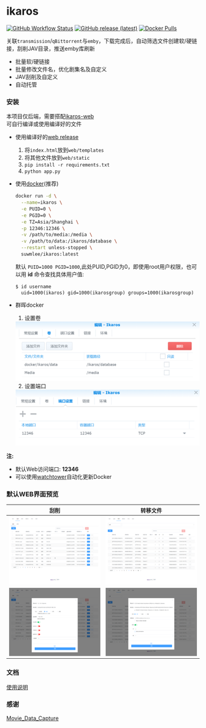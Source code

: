 
# ikaros

[![GitHub Workflow Status](https://img.shields.io/github/workflow/status/suwmlee/ikaros/Release)](https://github.com/suwmlee/ikaros/actions) [![GitHub release (latest)](https://img.shields.io/github/v/release/suwmlee/ikaros.svg)](https://github.com/suwmlee/ikaros/releases) [![Docker Pulls](https://img.shields.io/docker/pulls/suwmlee/ikaros)](https://hub.docker.com/r/suwmlee/ikaros)

关联`transmission`/`qBittorrent`与`emby`，下载完成后，自动筛选文件创建软/硬链接，刮削JAV目录，推送emby库刷新

- 批量软/硬链接
- 批量修改文件名，优化剧集名及自定义
- JAV刮削及自定义
- 自动托管

### 安装

本项目仅后端，需要搭配[ikaros-web](https://github.com/Suwmlee/ikaros-web)  
可自行编译或使用编译好的文件

- 使用编译好的[web release](https://github.com/Suwmlee/ikaros-web/tree/release)
  1. 将`index.html`放到`web/templates`
  2. 将其他文件放到`web/static`
  3. `pip install -r requirements.txt`
  4. `python app.py`

- 使用[docker](https://registry.hub.docker.com/r/suwmlee/ikaros)(推荐)
    ```sh
    docker run -d \
      --name=ikaros \
      -e PUID=0 \
      -e PGID=0 \
      -e TZ=Asia/Shanghai \
      -p 12346:12346 \
      -v /path/to/media:/media \
      -v /path/to/data:/ikaros/database \
      --restart unless-stopped \
      suwmlee/ikaros:latest
    ```
  默认 `PUID=1000 PGID=1000`,此处PUID,PGID为0，即使用root用户权限，也可以用 __id__ 命令查找具体用户值:
  ```
  $ id username
    uid=1000(ikaros) gid=1000(ikarosgroup) groups=1000(ikarosgroup)
  ```

- 群晖docker
  1. 设置卷
    <img src="docs/imgs/path.png" alt="set-vol" width="600"/>

  2. 设置端口
    <img src="docs/imgs/port.png" alt="set-port" width="600"/>


__注:__ 
- 默认Web访问端口:  __12346__
- 可以使用[watchtower](https://hub.docker.com/r/containrrr/watchtower)自动化更新Docker

### 默认WEB界面预览

 
|                 刮削                  |                    转移文件                     |
| :-----------------------------------: | :---------------------------------------------: |
|   ![javview](docs/imgs/javview.png)   |   ![transferview](docs/imgs/transferview.png)   |
| ![javmodify](docs/imgs/javmodify.png) | ![transfermodify](docs/imgs/transfermodify.png) |

### 文档

[使用说明](docs/intro.md)

### 感谢

[Movie_Data_Capture](https://github.com/yoshiko2/Movie_Data_Capture)
